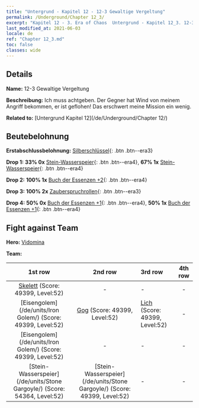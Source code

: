 ```yaml
---
title: "Untergrund - Kapitel 12 - 12-3 Gewaltige Vergeltung"
permalink: /Underground/Chapter 12_3/
excerpt: "Kapitel 12 - 3. Era of Chaos  Untergrund - Kapitel 12_3. 12-3 Gewaltige Vergeltung"
last_modified_at: 2021-06-03
locale: de
ref: "Chapter 12_3.md"
toc: false
classes: wide
---
```


## Details

 **Name:** 12-3 Gewaltige Vergeltung

 **Beschreibung:** Ich muss achtgeben. Der Gegner hat Wind von meinem Angriff bekommen, er ist geflohen! Das erschwert meine Mission ein wenig.

 **Related to:** [Untergrund Kapitel 12](/de/Underground/Chapter 12/)

## Beutebelohnung

 **Erstabschlussbelohnung:** [Silberschlüssel](/ItemsDE/con_693/){: .btn .btn--era3}

 **Drop 1:** **33% 0x** [Stein-Wasserspeier](/ItemsDE/unt_236/){: .btn .btn--era4}, **67% 1x** [Stein-Wasserspeier](/ItemsDE/unt_236/){: .btn .btn--era4}

 **Drop 2:** **100% 1x** [Buch der Essenzen +2](/ItemsDE/mat_53/){: .btn .btn--era4}

 **Drop 3:** **100% 2x** [Zauberspruchrollen](/ItemsDE/con_694/){: .btn .btn--era3}

 **Drop 4:** **50% 0x** [Buch der Essenzen +1](/ItemsDE/mat_46/){: .btn .btn--era4}, **50% 1x** [Buch der Essenzen +1](/ItemsDE/mat_46/){: .btn .btn--era4}


## Fight against Team
 **Hero:** [Vidomina](/de/heroes/Vidomina/)

 **Team:**


  | 1st row | 2nd row | 3rd row | 4th row |
  |:----:|:----:|:----|:----:|
  | [Skelett](/de/units/Skeleton/) (Score: 49399, Level:52)  | - | - | - |
  | [Eisengolem](/de/units/Iron Golem/) (Score: 49399, Level:52)  | [Gog](/de/units/Gog/) (Score: 49399, Level:52)  | [Lich](/de/units/Lich/) (Score: 49399, Level:52)  | - |
  | [Eisengolem](/de/units/Iron Golem/) (Score: 49399, Level:52)  | - | - | - |
  | [Stein-Wasserspeier](/de/units/Stone Gargoyle/) (Score: 54364, Level:52)  | [Stein-Wasserspeier](/de/units/Stone Gargoyle/) (Score: 49399, Level:52)  | - | - |



